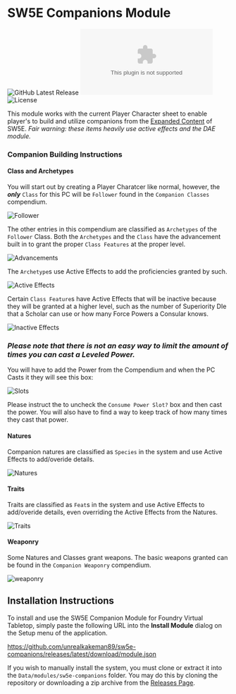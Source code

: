 # SW5E Companions Module
![GitHub Latest Release](https://img.shields.io/github/release/unrealkakeman89/sw5e-companions?style=flat-square)
![GitHub Downloads Latest](https://img.shields.io/github/downloads/unrealkakeman89/sw5e-companions/latest/sw5e-companions.zip?style=flat-square)
![License](https://img.shields.io/github/license/unrealkakeman89/sw5e-companions?style=flat-square)

This module works with the current Player Character sheet to enable player's to build and utilize companions from the [Expanded Content](https://sw5e.com/rules/expandedContent/Customization%20Options) of SW5E. 
*Fair warning: these items heavily use active effects and the DAE module.*

### Companion Building Instructions

#### Class and Archetypes
You will start out by creating a Player Charatcer like normal, however, the ***only*** `Class` for this PC will be `Follower` found in the `Companion Classes` compendium. 

![Follower](https://user-images.githubusercontent.com/31608392/187972539-f121be85-743d-464d-94eb-4049f9959948.png)

The other entries in this compendium are classified as `Archetypes` of the `Follower` Class. Both the `Archetypes` and the `Class` have the advancement built in to grant the proper `Class Features` at the proper level. 

![Advancements](https://user-images.githubusercontent.com/31608392/187973246-d73b5e8c-e559-4332-8b97-cdbd192cc44f.png)

The `Archetype`s use Active Effects to add the proficiencies granted by such. 

![Active Effects](https://user-images.githubusercontent.com/31608392/187975570-4798bcff-be4d-436c-a3eb-d10b5d5ee9ec.png)

Certain `Class Feature`s have Active Effects that will be inactive because they will be granted at a higher level, such as the number of Superiority DIe that a Scholar can use or how many Force Powers a Consular knows.

![Inactive Effects](https://user-images.githubusercontent.com/31608392/187983020-c349dad1-9270-48e9-95ff-3afbf69fb770.png)

### ***Please note that there is not an easy way to limit the amount of times you can cast a Leveled Power.***
You will have to add the Power from the Compendium and when the PC Casts it they will see this box:

![Slots](https://user-images.githubusercontent.com/31608392/187983507-963052a2-b08b-4834-8299-5dd503d05799.png)

Please instruct the to uncheck the `Consume Power Slot?` box and then cast the power. You will also have to find a way to keep track of how many times they cast that power.

#### Natures
Companion natures are classified as `Species` in the system and use Active Effects to add/overide details.

![Natures](https://user-images.githubusercontent.com/31608392/187980236-8653c06c-3679-47a3-8a77-350969ee28ba.png)

#### Traits
Traits are classified as `Feat`s in the system and use Active Effects to add/overide details, even overriding the Active Effects from the Natures.

![Traits](https://user-images.githubusercontent.com/31608392/187979641-cf9efe30-b01e-41f4-9112-e08b759fa818.png)

#### Weaponry
Some Natures and Classes grant weapons. The basic weapons granted can be found in the `Companion Weaponry` compendium.

![weaponry](https://user-images.githubusercontent.com/31608392/187981966-0db695fe-dfcb-4dc5-8c4a-5304807f44f8.png)


## Installation Instructions

To install and use the SW5E Companion Module for Foundry Virtual Tabletop, simply paste the following URL into the
**Install Module** dialog on the Setup menu of the application.

https://github.com/unrealkakeman89/sw5e-companions/releases/latest/download/module.json

If you wish to manually install the system, you must clone or extract it into the `Data/modules/sw5e-companions` folder. You
may do this by cloning the repository or downloading a zip archive from the
[Releases Page](https://github.com/unrealkakeman89/sw5e-companions).
